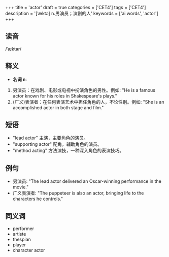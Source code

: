 +++
title = 'actor'
draft = true
categories = ['CET4']
tags = ['CET4']
description = '[ˈæktə] n.男演员；演剧的人'
keywords = ['ai words', 'actor']
+++

## 读音
/ˈæktər/

## 释义
- **名词 n**:
1. 男演员：在戏剧、电影或电视中扮演角色的男性。例如: "He is a famous actor known for his roles in Shakespeare's plays."
2. (广义)表演者：在任何表演艺术中担任角色的人，不论性别。例如: "She is an accomplished actor in both stage and film."

## 短语
- "lead actor" 主演，主要角色的演员。
- "supporting actor" 配角，辅助角色的演员。
- "method acting" 方法演技，一种深入角色的表演技巧。

## 例句
- 男演员: "The lead actor delivered an Oscar-winning performance in the movie."
- 广义表演者: "The puppeteer is also an actor, bringing life to the characters he controls."

## 同义词
- performer
- artiste
- thespian
- player
- character actor

